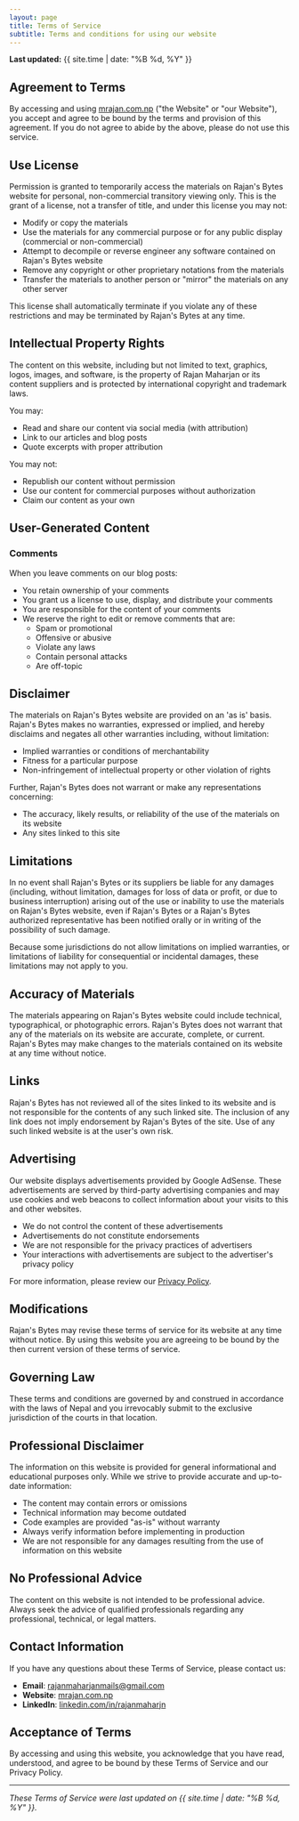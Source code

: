 ```yaml
---
layout: page
title: Terms of Service
subtitle: Terms and conditions for using our website
---
```


**Last updated:** {{ site.time | date: "%B %d, %Y" }}

## Agreement to Terms

By accessing and using [mrajan.com.np](https://mrajan.com.np) ("the Website" or "our Website"), you accept and agree to be bound by the terms and provision of this agreement. If you do not agree to abide by the above, please do not use this service.

## Use License

Permission is granted to temporarily access the materials on Rajan's Bytes website for personal, non-commercial transitory viewing only. This is the grant of a license, not a transfer of title, and under this license you may not:

- Modify or copy the materials
- Use the materials for any commercial purpose or for any public display (commercial or non-commercial)
- Attempt to decompile or reverse engineer any software contained on Rajan's Bytes website
- Remove any copyright or other proprietary notations from the materials
- Transfer the materials to another person or "mirror" the materials on any other server

This license shall automatically terminate if you violate any of these restrictions and may be terminated by Rajan's Bytes at any time.

## Intellectual Property Rights

The content on this website, including but not limited to text, graphics, logos, images, and software, is the property of Rajan Maharjan or its content suppliers and is protected by international copyright and trademark laws.

You may:
- Read and share our content via social media (with attribution)
- Link to our articles and blog posts
- Quote excerpts with proper attribution

You may not:
- Republish our content without permission
- Use our content for commercial purposes without authorization
- Claim our content as your own

## User-Generated Content

### Comments

When you leave comments on our blog posts:
- You retain ownership of your comments
- You grant us a license to use, display, and distribute your comments
- You are responsible for the content of your comments
- We reserve the right to edit or remove comments that are:
  - Spam or promotional
  - Offensive or abusive
  - Violate any laws
  - Contain personal attacks
  - Are off-topic

## Disclaimer

The materials on Rajan's Bytes website are provided on an 'as is' basis. Rajan's Bytes makes no warranties, expressed or implied, and hereby disclaims and negates all other warranties including, without limitation:

- Implied warranties or conditions of merchantability
- Fitness for a particular purpose
- Non-infringement of intellectual property or other violation of rights

Further, Rajan's Bytes does not warrant or make any representations concerning:
- The accuracy, likely results, or reliability of the use of the materials on its website
- Any sites linked to this site

## Limitations

In no event shall Rajan's Bytes or its suppliers be liable for any damages (including, without limitation, damages for loss of data or profit, or due to business interruption) arising out of the use or inability to use the materials on Rajan's Bytes website, even if Rajan's Bytes or a Rajan's Bytes authorized representative has been notified orally or in writing of the possibility of such damage.

Because some jurisdictions do not allow limitations on implied warranties, or limitations of liability for consequential or incidental damages, these limitations may not apply to you.

## Accuracy of Materials

The materials appearing on Rajan's Bytes website could include technical, typographical, or photographic errors. Rajan's Bytes does not warrant that any of the materials on its website are accurate, complete, or current. Rajan's Bytes may make changes to the materials contained on its website at any time without notice.

## Links

Rajan's Bytes has not reviewed all of the sites linked to its website and is not responsible for the contents of any such linked site. The inclusion of any link does not imply endorsement by Rajan's Bytes of the site. Use of any such linked website is at the user's own risk.

## Advertising

Our website displays advertisements provided by Google AdSense. These advertisements are served by third-party advertising companies and may use cookies and web beacons to collect information about your visits to this and other websites.

- We do not control the content of these advertisements
- Advertisements do not constitute endorsements
- We are not responsible for the privacy practices of advertisers
- Your interactions with advertisements are subject to the advertiser's privacy policy

For more information, please review our [Privacy Policy](/privacy-policy).

## Modifications

Rajan's Bytes may revise these terms of service for its website at any time without notice. By using this website you are agreeing to be bound by the then current version of these terms of service.

## Governing Law

These terms and conditions are governed by and construed in accordance with the laws of Nepal and you irrevocably submit to the exclusive jurisdiction of the courts in that location.

## Professional Disclaimer

The information on this website is provided for general informational and educational purposes only. While we strive to provide accurate and up-to-date information:

- The content may contain errors or omissions
- Technical information may become outdated
- Code examples are provided "as-is" without warranty
- Always verify information before implementing in production
- We are not responsible for any damages resulting from the use of information on this website

## No Professional Advice

The content on this website is not intended to be professional advice. Always seek the advice of qualified professionals regarding any professional, technical, or legal matters.

## Contact Information

If you have any questions about these Terms of Service, please contact us:

- **Email**: [rajanmaharjanmails@gmail.com](mailto:rajanmaharjanmails@gmail.com)
- **Website**: [mrajan.com.np](https://mrajan.com.np)
- **LinkedIn**: [linkedin.com/in/rajanmaharjn](https://linkedin.com/in/rajanmaharjn)

## Acceptance of Terms

By accessing and using this website, you acknowledge that you have read, understood, and agree to be bound by these Terms of Service and our Privacy Policy.

---

*These Terms of Service were last updated on {{ site.time | date: "%B %d, %Y" }}.*

